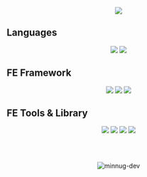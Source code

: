 <p align='center'>
    <img src="https://capsule-render.vercel.app/api?type=waving&color=FBB8A8&height=300&section=header&text=Hello%20World👋%20I'm%20Minjoo!&fontSize=50&fontColor=ffffff&animation=fadeIn&fontAlignY=38&desc=Junior%20Front-end%20Developer&descAlignY=52&descAlign=72"/>
</p>

## Languages 
<p align="center">
 <img src="https://img.shields.io/badge/JavaScript-F7DF1E?style=flat-square&logo=javascript&logoColor=black"/>
 <img src="https://img.shields.io/badge/Typescript-3178C6?style=flat-square&logo=Typescript&logoColor=white"/>
</p>

## FE Framework
<p align="center">
 <img src="https://img.shields.io/badge/React-61DAFB?style=flat-square&logo=React&logoColor=black"/>
<img src="https://img.shields.io/badge/Next.js-000000?style=flat-square&logo=Next.js&logoColor=white"/>
  <img src="https://img.shields.io/badge/Vue.js-4FC08D?style=flat-square&logo=Vue.js&logoColor=white"/>

</p>

## FE Tools &#38; Library
<p align="center">
  <img src="https://img.shields.io/badge/HTML5-E34F26?style=flat-square&logo=html5&logoColor=white"/>
  <img src="https://img.shields.io/badge/CSS3-1572B6?style=flat-square&logo=css3&logoColor=white"/>
  <img src="https://img.shields.io/badge/SASS-CC6699?style=flat-square&logo=Sass&logoColor=white"/>
  <img src="https://img.shields.io/badge/styled components-DB7093?style=flat-square&logo=styled-components&logoColor=white"/>
</p>

<br/><br/>

<p align="center">
<img
  src="https://github-readme-stats.vercel.app/api/top-langs?username=minnug-dev&show_icons=true&locale=en&layout=compact"
  alt="minnug-dev"
/>
</p>

